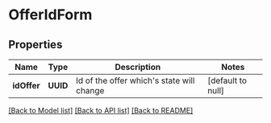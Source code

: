 # OfferIdForm
## Properties

Name | Type | Description | Notes
------------ | ------------- | ------------- | -------------
**idOffer** | **UUID** | Id of the offer which&#39;s state will change | [default to null]

[[Back to Model list]](../../README.md#documentation-for-models) [[Back to API list]](../../README.md#documentation-for-api-endpoints) [[Back to README]](../../README.md)